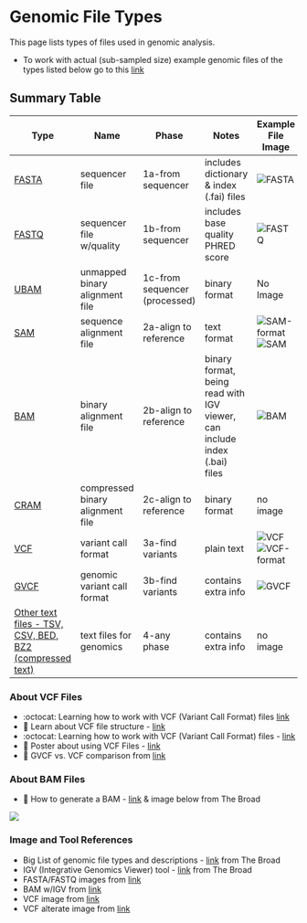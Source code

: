 # Genomic File Types

This page lists types of files used in genomic analysis.  
- To work with actual (sub-sampled size) example genomic files of the types listed below go to this [link](https://github.com/lynnlangit/aws-for-bioinformatics/tree/main/2_Files_%26_Data-LYNN/scripts/genomic-data-samples)

## Summary Table

|Type |Name                             |Phase                 |Notes                              |Example File Image                                                                                                                     |
|-----|---------------------------------|----------------------|-----------------------------------|-------------------------------------------------------------------------------------------------------------------------------------------|
|[FASTA](https://software.broadinstitute.org/gatk/documentation/article?id=11013)| sequencer file                  | 1a-from sequencer     | includes dictionary & index (.fai) files | ![FASTA](https://github.com/lynnlangit/aws-for-bioinformatics/blob/main/7_REF_Info/images/file-images/fasta.png)                                                                   |
|[FASTQ](https://support.illumina.com/bulletins/2016/04/fastq-files-explained.html)| sequencer file w/quality        | 1b-from sequencer     | includes base quality PHRED score | ![FASTQ](https://github.com/lynnlangit/aws-for-bioinformatics/blob/main/7_REF_Info/images/file-images/fastq.png)                                                                  |
|[UBAM](https://gatk.broadinstitute.org/hc/en-us/articles/360035532132-uBAM-Unmapped-BAM-Format)| unmapped binary alignment file  | 1c-from sequencer (processed)     | binary format                     | No Image
|[SAM](https://software.broadinstitute.org/gatk/documentation/article?id=11014  )  | sequence alignment file         | 2a-align to reference | text format                       | ![SAM-format](https://github.com/lynnlangit/aws-for-bioinformatics/blob/main/7_REF_Info/images/file-images/sam-format.png)  ![SAM](https://github.com/lynnlangit/aws-for-bioinformatics/blob/main/7_REF_Info/images/file-images/sam.png)                                                                |
|[BAM](https://software.broadinstitute.org/gatk/documentation/article?id=11014   )  | binary alignment file          | 2b-align to reference | binary format, being read with IGV viewer, can include index (.bai) files                     | ![BAM](https://github.com/lynnlangit/aws-for-bioinformatics/blob/main/7_REF_Info/images/file-images/viz-bam.png)                                                                   |
|[CRAM](https://software.broadinstitute.org/gatk/documentation/article?id=11014   ) | compressed binary alignment file| 2c-align to reference | binary format                     | no image                                                               |
|[VCF](https://software.broadinstitute.org/gatk/documentation/article?id=11005   )  | variant call format             | 3a-find variants      | plain text                        | ![VCF](https://github.com/lynnlangit/aws-for-bioinformatics/blob/main/7_REF_Info/images/file-images/vcf-file.png) ![VCF-format](https://github.com/lynnlangit/aws-for-bioinformatics/blob/main/7_REF_Info/images/file-images/vcf.png)                                                                  |
|[GVCF](https://software.broadinstitute.org/gatk/documentation/article?id=11004    ) | genomic variant call format     | 3b-find variants      |contains extra info                | ![GVCF](https://github.com/lynnlangit/aws-for-bioinformatics/blob/main/7_REF_Info/images/file-images/gvcf.png)                                                                   |
|[Other text files - TSV, CSV, BED, BZ2 (compressed text)](https://github.com/lynnlangit/aws-for-bioinformatics/tree/main/2_Files_%26_Data-LYNN/genomic-data-samples) | text files for genomics     | 4-any phase      |contains extra info                | no image                                                                   |

### About VCF Files
  - :octocat: Learning how to work with VCF (Variant Call Format) files 
 [link](https://github.com/davetang/learning_vcf_file)
 - 📘 Learn about VCF file structure - [link](https://software.broadinstitute.org/gatk/documentation/article?id=11005)
 - :octocat: Learning how to work with VCF (Variant Call Format) files - [link](https://github.com/davetang/learning_vcf_file)
 - 📘 Poster about using VCF Files - [link](http://vcftools.sourceforge.net/VCF-poster.pdf)
 - 📘 GVCF vs. VCF comparison from [link](https://github.com/broadinstitute/gatk-docs/blob/master/gatk3-faqs/What_is_a_GVCF_and_how_is_it_different_from_a_%27regular%27_VCF%3F.md)

### About BAM Files
 - 📘 How to generate a BAM - [link](https://gatk.broadinstitute.org/hc/en-us/articles/4403687183515--How-to-Generate-an-unmapped-BAM-from-FASTQ-or-aligned-BAM) & image below from The Broad

 <img src="https://github.com/lynnlangit/aws-for-bioinformatics/blob/main/7_REF_Info/images/file-images/generate-BAM.png">


 ### Image and Tool References
 - Big List of genomic file types and descriptions - [link](http://software.broadinstitute.org/software/igv/?q=book/export/html/16) from The Broad
 - IGV (Integrative Genomics Viewer) tool - [link](http://software.broadinstitute.org/software/igv/) from The Broad
 - FASTA/FASTQ images from [link](https://www.researchgate.net/publication/309134977_A_Survey_on_Data_Compression_Methods_for_Biological_Sequences)
 - BAM w/IGV from [link](https://software.broadinstitute.org/software/igv/AlignmentData)
 - VCF image from [link](https://www.researchgate.net/figure/shows-an-example-VCF-file-For-more-details-about-VCF-files-refer-to-the-specification_fig6_316063749)
 - VCF alterate image from [link](http://vcftools.sourceforge.net/VCF-poster.pdf) 







